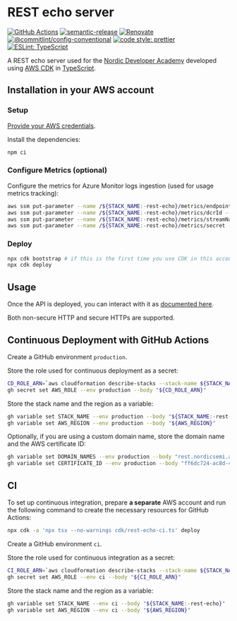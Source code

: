 # REST echo server

[![GitHub Actions](https://github.com/bifravst/rest-echo/workflows/Test%20and%20Release/badge.svg)](https://github.com/bifravst/rest-echo/actions/workflows/test-and-release.yaml)
[![semantic-release](https://img.shields.io/badge/%20%20%F0%9F%93%A6%F0%9F%9A%80-semantic--release-e10079.svg)](https://github.com/semantic-release/semantic-release)
[![Renovate](https://img.shields.io/badge/renovate-enabled-brightgreen.svg)](https://renovatebot.com)
[![@commitlint/config-conventional](https://img.shields.io/badge/%40commitlint-config--conventional-brightgreen)](https://github.com/conventional-changelog/commitlint/tree/master/@commitlint/config-conventional)
[![code style: prettier](https://img.shields.io/badge/code_style-prettier-ff69b4.svg)](https://github.com/prettier/prettier/)
[![ESLint: TypeScript](https://img.shields.io/badge/ESLint-TypeScript-blue.svg)](https://github.com/typescript-eslint/typescript-eslint)

A REST echo server used for the
[Nordic Developer Academy](https://academy.nordicsemi.com/) developed using
[AWS CDK](https://aws.amazon.com/cdk) in
[TypeScript](https://www.typescriptlang.org/).

## Installation in your AWS account

### Setup

[Provide your AWS credentials](https://docs.aws.amazon.com/cli/latest/userguide/cli-chap-authentication.html).

Install the dependencies:

```bash
npm ci
```

### Configure Metrics (optional)

Configure the metrics for Azure Monitor logs ingestion (used for usage metrics
tracking):

```bash
aws ssm put-parameter --name /${STACK_NAME:-rest-echo}/metrics/endpoint --type String --value "<endpoint>"
aws ssm put-parameter --name /${STACK_NAME:-rest-echo}/metrics/dcrId --type String --value "<dcrId>"
aws ssm put-parameter --name /${STACK_NAME:-rest-echo}/metrics/streamName --type String --value "<streamName>"
aws ssm put-parameter --name /${STACK_NAME:-rest-echo}/metrics/secret --type SecureString --value "<secret>"
```

### Deploy

```bash
npx cdk bootstrap # if this is the first time you use CDK in this account
npx cdk deploy
```

## Usage

Once the API is deployed, you can interact with it as
[documented here](./features/REST-echo-API.feature.md).

Both non-secure HTTP and secure HTTPs are supported.

## Continuous Deployment with GitHub Actions

Create a GitHub environment `production`.

Store the role used for continuous deployment as a secret:

```bash
CD_ROLE_ARN=`aws cloudformation describe-stacks --stack-name ${STACK_NAME:-rest-echo} | jq -r '.Stacks[0].Outputs[] | select(.OutputKey == "cdRoleArn") | .OutputValue'`
gh secret set AWS_ROLE --env production --body "${CD_ROLE_ARN}"
```

Store the stack name and the region as a variable:

```bash
gh variable set STACK_NAME --env production --body "${STACK_NAME:-rest-echo}"
gh variable set AWS_REGION --env production --body "${AWS_REGION}"
```

Optionally, if you are using a custom domain name, store the domain name and the
AWS certificate ID:

```bash
gh variable set DOMAIN_NAMES --env production --body "rest.nordicsemi.academy,echo.thingy.rocks"
gh variable set CERTIFICATE_ID --env production --body "ff6dc724-ac8d-4328-8f86-628126771d67"
```

## CI

To set up continuous integration, prepare **a separate** AWS account and run the
following command to create the necessary resources for GitHub Actions:

```bash
npx cdk -a 'npx tsx --no-warnings cdk/rest-echo-ci.ts' deploy
```

Create a GitHub environment `ci`.

Store the role used for continuous integration as a secret:

```bash
CI_ROLE_ARN=`aws cloudformation describe-stacks --stack-name ${STACK_NAME:-rest-echo}-ci | jq -r '.Stacks[0].Outputs[] | select(.OutputKey == "roleArn") | .OutputValue'`
gh secret set AWS_ROLE --env ci --body "${CI_ROLE_ARN}"
```

Store the stack name and the region as a variable:

```bash
gh variable set STACK_NAME --env ci --body "${STACK_NAME:-rest-echo}"
gh variable set AWS_REGION --env ci --body "${AWS_REGION}"
```
